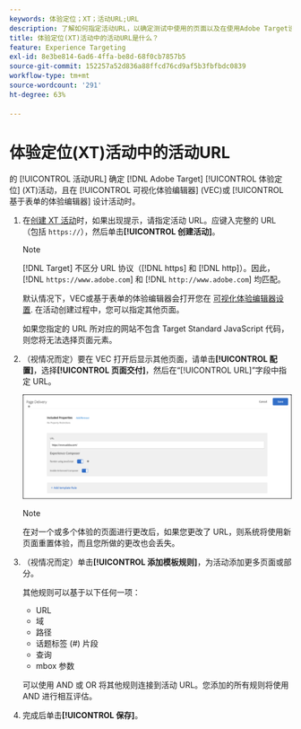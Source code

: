 ```yaml
---
keywords: 体验定位；XT；活动URL;URL
description: 了解如何指定活动URL，以确定测试中使用的页面以及在使用Adobe Target设计体验定位活动时打开的页面。
title: 体验定位(XT)活动中的活动URL是什么？
feature: Experience Targeting
exl-id: 8e3be814-6ad6-4ffa-be8d-68f0cb7857b5
source-git-commit: 152257a52d836a88ffcd76cd9af5b3fbfbdc0839
workflow-type: tm+mt
source-wordcount: '291'
ht-degree: 63%

---
```


# 体验定位(XT)活动中的活动URL

的 [!UICONTROL 活动URL] 确定 [!DNL Adobe Target] [!UICONTROL 体验定位] (XT)活动，且在 [!UICONTROL 可视化体验编辑器] (VEC)或 [!UICONTROL 基于表单的体验编辑器] 设计活动时。

1. 在[创建 XT 活动](/help/main/c-activities/t-experience-target/t-xt-create/xt-create.md)时，如果出现提示，请指定活动 URL。应键入完整的 URL（包括 `https://`），然后单击&#x200B;**[!UICONTROL 创建活动]**。

   >[!NOTE]
   >
   >[!DNL Target] 不区分 URL 协议（[!DNL https] 和 [!DNL http]）。因此，[!DNL `https://www.adobe.com`] 和 [!DNL `http://www.adobe.com`] 均匹配。
   >
   >默认情况下，VEC或基于表单的体验编辑器会打开您在 [可视化体验编辑器设置](/help/main/administrating-target/visual-experience-composer-set-up.md). 在活动创建过程中，您可以指定其他页面。
   >
   >如果您指定的 URL 所对应的网站不包含 Target Standard JavaScript 代码，则您将无法选择页面元素。

1. （视情况而定）要在 VEC 打开后显示其他页面，请单击&#x200B;**[!UICONTROL 配置]**，选择&#x200B;**[!UICONTROL 页面交付]**，然后在“[!UICONTROL URL]”字段中指定 URL。

   ![“页面交付”对话框](/help/main/c-activities/t-experience-target/t-xt-create/assets/url-config-new.png)

   >[!NOTE]
   >
   >在对一个或多个体验的页面进行更改后，如果您更改了 URL，则系统将使用新页面重置体验，而且您所做的更改也会丢失。

1. （视情况而定）单击&#x200B;**[!UICONTROL 添加模板规则]**，为活动添加更多页面或部分。

   其他规则可以基于以下任何一项：

   * URL
   * 域
   * 路径
   * 话题标签 (#) 片段
   * 查询
   * mbox 参数

   可以使用 AND 或 OR 将其他规则连接到活动 URL。您添加的所有规则将使用 AND 进行相互评估。

1. 完成后单击&#x200B;**[!UICONTROL 保存]**。

